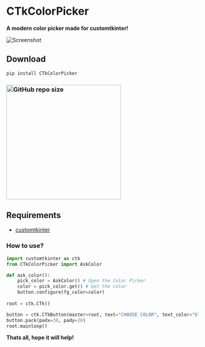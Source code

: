 # CTkColorPicker
**A modern color picker made for customtkinter!**

![Screenshot](https://user-images.githubusercontent.com/89206401/209182773-d76bf05c-610e-4297-aec5-7bb61a11d6d3.jpg)

## Download

```
pip install CTkColorPicker
```

### [<img alt="GitHub repo size" src="https://img.shields.io/github/repo-size/Akascape/CTkColorPicker?&color=white&label=Source%20Code&logo=Python&logoColor=yellow&style=for-the-badge"  width="300">](https://github.com/Akascape/CTkColorPicker/archive/refs/heads/main.zip)

## Requirements
- [customtkinter](https://github.com/TomSchimansky/CustomTkinter)

### How to use?
```python
import customtkinter as ctk
from CTkColorPicker import AskColor

def ask_color():
    pick_color = AskColor() # Open the Color Picker
    color = pick_color.get() # Get the color
    button.configure(fg_color=color)
    
root = ctk.CTk()

button = ctk.CTkButton(master=root, text="CHOOSE COLOR", text_color="black", command=ask_color)
button.pack(padx=30, pady=20)
root.mainloop()
```


**Thats all, hope it will help!**